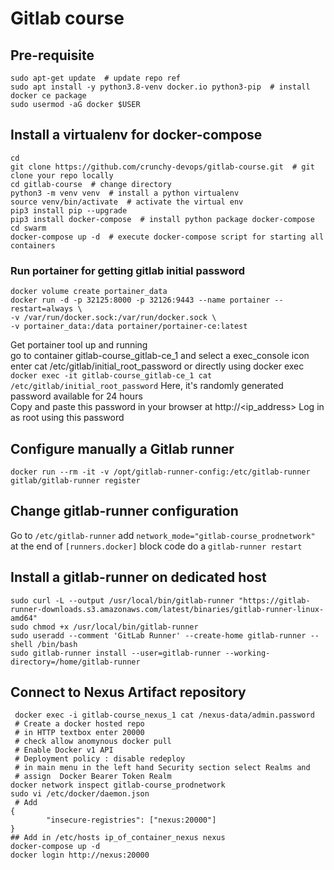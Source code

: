 # Gitlab course

## Pre-requisite
```shell
sudo apt-get update  # update repo ref
sudo apt install -y python3.8-venv docker.io python3-pip  # install docker ce package 
sudo usermod -aG docker $USER
```

## Install a virtualenv for docker-compose

```shell
cd 
git clone https://github.com/crunchy-devops/gitlab-course.git  # git clone your repo locally
cd gitlab-course  # change directory
python3 -m venv venv  # install a python virtualenv
source venv/bin/activate  # activate the virtual env
pip3 install pip --upgrade
pip3 install docker-compose  # install python package docker-compose 
cd swarm
docker-compose up -d  # execute docker-compose script for starting all containers
```

### Run portainer for getting gitlab initial password
```shell
docker volume create portainer_data
docker run -d -p 32125:8000 -p 32126:9443 --name portainer --restart=always \
-v /var/run/docker.sock:/var/run/docker.sock \
-v portainer_data:/data portainer/portainer-ce:latest 
```
Get portainer tool up and running   
go to container gitlab-course_gitlab-ce_1 and select a exec_console icon   
enter cat /etc/gitlab/initial_root_password
or directly using docker exec  
`docker exec -it gitlab-course_gitlab-ce_1 cat /etc/gitlab/initial_root_password`
Here, it's randomly generated password available for 24 hours   
Copy and paste this password in your browser at 
http://<ip_address>
Log in as root using this password

## Configure manually a Gitlab runner 
```shell
docker run --rm -it -v /opt/gitlab-runner-config:/etc/gitlab-runner gitlab/gitlab-runner register
```

## Change gitlab-runner configuration 
Go to `/etc/gitlab-runner`
add `network_mode="gitlab-course_prodnetwork"` at the end of `[runners.docker]` block code
do a `gitlab-runner restart`

## Install a gitlab-runner on dedicated host
```shell
sudo curl -L --output /usr/local/bin/gitlab-runner "https://gitlab-runner-downloads.s3.amazonaws.com/latest/binaries/gitlab-runner-linux-amd64"
sudo chmod +x /usr/local/bin/gitlab-runner
sudo useradd --comment 'GitLab Runner' --create-home gitlab-runner --shell /bin/bash
sudo gitlab-runner install --user=gitlab-runner --working-directory=/home/gitlab-runner
```

## Connect to Nexus Artifact repository 
```shell
 docker exec -i gitlab-course_nexus_1 cat /nexus-data/admin.password
 # Create a docker hosted repo 
 # in HTTP textbox enter 20000 
 # check allow anomynous docker pull 
 # Enable Docker v1 API
 # Deployment policy : disable redeploy
 # in main menu in the left hand Security section select Realms and 
 # assign  Docker Bearer Token Realm
docker network inspect gitlab-course_prodnetwork
sudo vi /etc/docker/daemon.json 
 # Add 
{
        "insecure-registries": ["nexus:20000"]
}
## Add in /etc/hosts ip_of_container_nexus nexus  
docker-compose up -d
docker login http://nexus:20000
```